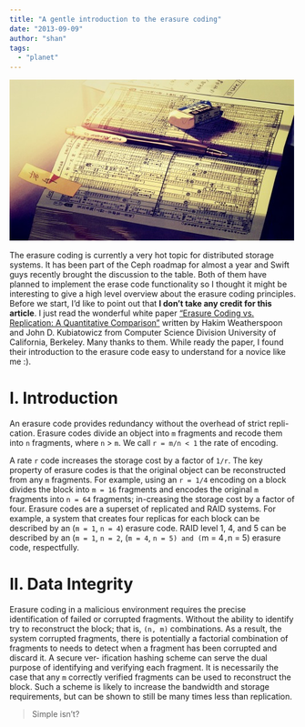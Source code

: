 ```yaml
---
title: "A gentle introduction to the erasure coding"
date: "2013-09-09"
author: "shan"
tags: 
  - "planet"
---
```


![](images/erasure-coding-intro.jpg "A gentle introduction to the erasure coding")

The erasure coding is currently a very hot topic for distributed storage systems. It has been part of the Ceph roadmap for almost a year and Swift guys recently brought the discussion to the table. Both of them have planned to implement the erase code functionality so I thought it might be interesting to give a high level overview about the erasure coding principles. Before we start, I’d like to point out that **I don’t take any credit for this article**. I just read the wonderful white paper [“Erasure Coding vs. Replication: A Quantitative Comparison”](http://www.cs.rice.edu/Conferences/IPTPS02/170.pdf) written by Hakim Weatherspoon and John D. Kubiatowicz from Computer Science Division University of California, Berkeley. Many thanks to them. While ready the paper, I found their introduction to the erasure code easy to understand for a novice like me :).

  

# I. Introduction

An erasure code provides redundancy without the overhead of strict repli-cation. Erasure codes divide an object into `m` fragments and recode them into `n` fragments, where `n` > `m`. We call `r = m/n < 1` the rate of encoding.

A rate `r` code increases the storage cost by a factor of `1/r`. The key property of erasure codes is that the original object can be reconstructed from any `m` fragments. For example, using an `r = 1/4` encoding on a block divides the block into `m = 16` fragments and encodes the original `m` fragments into `n = 64` fragments; in-creasing the storage cost by a factor of four. Erasure codes are a superset of replicated and RAID systems. For example, a system that creates four replicas for each block can be described by an (`m = 1`, `n = 4`) erasure code. RAID level 1, 4, and 5 can be described by an (`m = 1`, `n = 2`, (`m = 4`, `n = 5) and (`m = 4`,`n = 5) erasure code, respectfully.

  

# II. Data Integrity

Erasure coding in a malicious environment requires the precise identification of failed or corrupted fragments. Without the ability to identify try to reconstruct the block; that is, `(n, m)` combinations. As a result, the system corrupted fragments, there is potentially a factorial combination of fragments to needs to detect when a fragment has been corrupted and discard it. A secure ver- ification hashing scheme can serve the dual purpose of identifying and verifying each fragment. It is necessarily the case that any `m` correctly verified fragments can be used to reconstruct the block. Such a scheme is likely to increase the bandwidth and storage requirements, but can be shown to still be many times less than replication.

  

> Simple isn’t?
